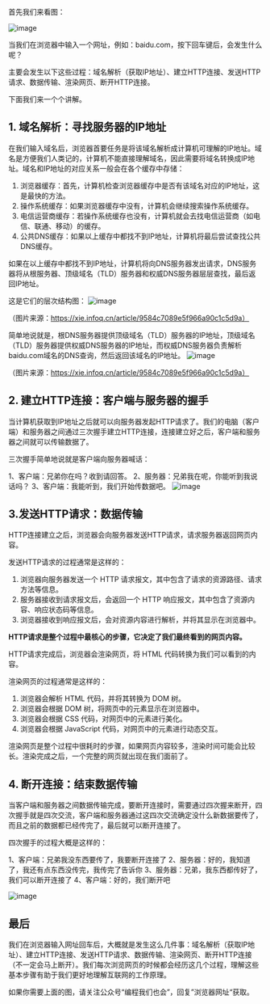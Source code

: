 首先我们来看图：

![image](https://github.com/zhanyd/zhanyd.github.io/assets/4250778/00dfb1ce-de2a-4d27-bb3a-7b3911c654c3)

当我们在浏览器中输入一个网址，例如：baidu.com，按下回车键后，会发生什么呢？

主要会发生以下这些过程：域名解析（获取IP地址）、建立HTTP连接、发送HTTP请求、数据传输、渲染网页、断开HTTP连接。

下面我们来一个个讲解。
## 1. 域名解析：寻找服务器的IP地址
在我们输入域名后，浏览器首要任务是将该域名解析成计算机可理解的IP地址。域名是方便我们人类记的，计算机不能直接理解域名，因此需要将域名转换成IP地址。域名和IP地址的对应关系一般会在各个缓存中存储：

 1. 浏览器缓存：首先，计算机检查浏览器缓存中是否有该域名对应的IP地址，这是最快的方法。
 2. 操作系统缓存：如果浏览器缓存中没有，计算机会继续搜索操作系统缓存。
 3. 电信运营商缓存：若操作系统缓存也没有，计算机就会去找电信运营商（如电信、联通、移动）的缓存。
 4. 公共DNS缓存：如果以上缓存中都找不到IP地址，计算机将最后尝试查找公共DNS缓存。

如果在以上缓存中都找不到IP地址，计算机将向DNS服务器发出请求，DNS服务器将从根服务器、顶级域名（TLD）服务器和权威DNS服务器层层查找，最后返回IP地址。

这是它们的层次结构图：
![image](https://github.com/zhanyd/zhanyd.github.io/assets/4250778/af932648-fe68-401e-ae0a-4f80ab479a16)

（图片来源：https://xie.infoq.cn/article/9584c7089e5f966a90c1c5d9a）



简单地说就是，根DNS服务器提供顶级域名（TLD）服务器的IP地址，顶级域名（TLD）服务器提供权威DNS服务器的IP地址，而权威DNS服务器负责解析baidu.com域名的DNS查询，然后返回该域名的IP地址。
![image](https://github.com/zhanyd/zhanyd.github.io/assets/4250778/e7752ff0-111d-4511-ab8d-128ea670fa52)

（图片来源：https://xie.infoq.cn/article/9584c7089e5f966a90c1c5d9a）


## 2. 建立HTTP连接：客户端与服务器的握手

当计算机获取到IP地址之后就可以向服务器发起HTTP请求了。我们的电脑（客户端）和服务器之间通过三次握手建立HTTP连接，连接建立好之后，客户端和服务器之间就可以传输数据了。

三次握手简单地说就是客户端向服务器喊话：

1、客户端：兄弟你在吗？收到请回答。
2、服务器：兄弟我在呢，你能听到我说话吗？
3、客户端：我能听到，我们开始传数据吧。
![image](https://github.com/zhanyd/zhanyd.github.io/assets/4250778/51dac55d-d6f6-44a3-8a11-ff003bf13983)

## 3.发送HTTP请求：数据传输

HTTP连接建立之后，浏览器会向服务器发送HTTP请求，请求服务器返回网页内容。

发送HTTP请求的过程通常是这样的：

 1. 浏览器向服务器发送一个 HTTP 请求报文，其中包含了请求的资源路径、请求方法等信息。
 2. 服务器接收到请求报文后，会返回一个 HTTP 响应报文，其中包含了资源内容、响应状态码等信息。
 3. 浏览器接收到响应报文后，会对资源内容进行解析，并将其显示在浏览器中。

**HTTP请求是整个过程中最核心的步骤，它决定了我们最终看到的网页内容。**

HTTP请求完成后，浏览器会渲染网页，将 HTML 代码转换为我们可以看到的内容。

渲染网页的过程通常是这样的：

 1. 浏览器会解析 HTML 代码，并将其转换为 DOM 树。
 2. 浏览器会根据 DOM 树，将网页中的元素显示在浏览器中。
 3. 浏览器会根据 CSS 代码，对网页中的元素进行美化。
 4. 浏览器会根据 JavaScript 代码，对网页中的元素进行动态交互。

渲染网页是整个过程中很耗时的步骤，如果网页内容较多，渲染时间可能会比较长。渲染完成之后，一个完整的网页就出现在我们面前了。

## 4. 断开连接：结束数据传输

当客户端和服务器之间数据传输完成，要断开连接时，需要通过四次握来断开，四次握手就是四次交流，客户端和服务器通过这四次交流确定没什么新数据要传了，而且之前的数据都已经传完了，最后就可以断开连接了。

四次握手的过程大概是这样的：

1、客户端：兄弟我没东西要传了，我要断开连接了
2、服务器：好的，我知道了，我还有点东西没传完，我传完了告诉你
3、服务器：兄弟，我东西都传好了，我们可以断开连接了
4、客户端：好的，我们断开吧

![image](https://github.com/zhanyd/zhanyd.github.io/assets/4250778/d8e1f0c0-bace-4347-9a7b-cebaa36ce807)

## 最后
我们在浏览器输入网址回车后，大概就是发生这么几件事：域名解析（获取IP地址）、建立HTTP连接、发送HTTP请求、数据传输、渲染网页、断开HTTP连接（不一定会马上断开）。我们每次浏览网页的时候都会经历这几个过程，理解这些基本步骤有助于我们更好地理解互联网的工作原理。

如果你需要上面的图，请关注公众号“编程我们也会”，回复”浏览器网址“获取。










